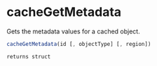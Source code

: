 # cacheGetMetadata

Gets the metadata values for a cached object.

```javascript
cacheGetMetadata(id [, objectType] [, region])
```

```javascript
returns struct
```
